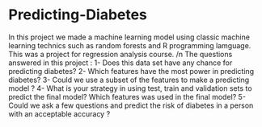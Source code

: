 # Predicting-Diabetes
In this project we made a machine learning model using classic machine learning technics such as random forests and R programming lamguage.
This was a project for regression analysis course.
/n The questions answered in this project :
1- Does this data set have any chance for predicting diabetes?
2- Which features have the most power in predicting diabetes?
3- Could we use a subset of the features to make a predicting model ?
4- What is your strategy in using test, train and validation sets to predict the final model? Which features was used in the final model?
5- Could we ask a few questions and predict the risk of diabetes in a person with an acceptable accuracy ?

